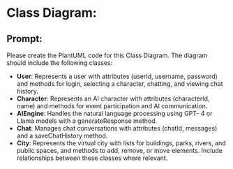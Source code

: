 # Class Diagram:

## Prompt:

Please create the PlantUML code for this Class Diagram. The diagram should include the following classes:

- **User**: Represents a user with attributes (userId, username, password) and methods for login, selecting a
character, chatting, and viewing chat history.
- **Character**: Represents an AI character with attributes (characterId, name) and methods for event participation
and AI communication.
- **AIEngine**: Handles the natural language processing using GPT- 4 or Llama models with a generateResponse
method.
- **Chat**: Manages chat conversations with attributes (chatId, messages) and a saveChatHistory method.
- **City**: Represents the virtual city with lists for buildings, parks, rivers, and public spaces, and methods to add,
remove, or move elements.
Include relationships between these classes where relevant.